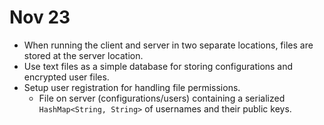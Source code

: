 # Nov 23

- When running the client and server in two separate locations, files are stored at the server location.
- Use text files as a simple database for storing configurations and encrypted user files.
- Setup user registration for handling file permissions.
    - File on server (configurations/users) containing a serialized `HashMap<String, String>` of usernames and their public keys.
